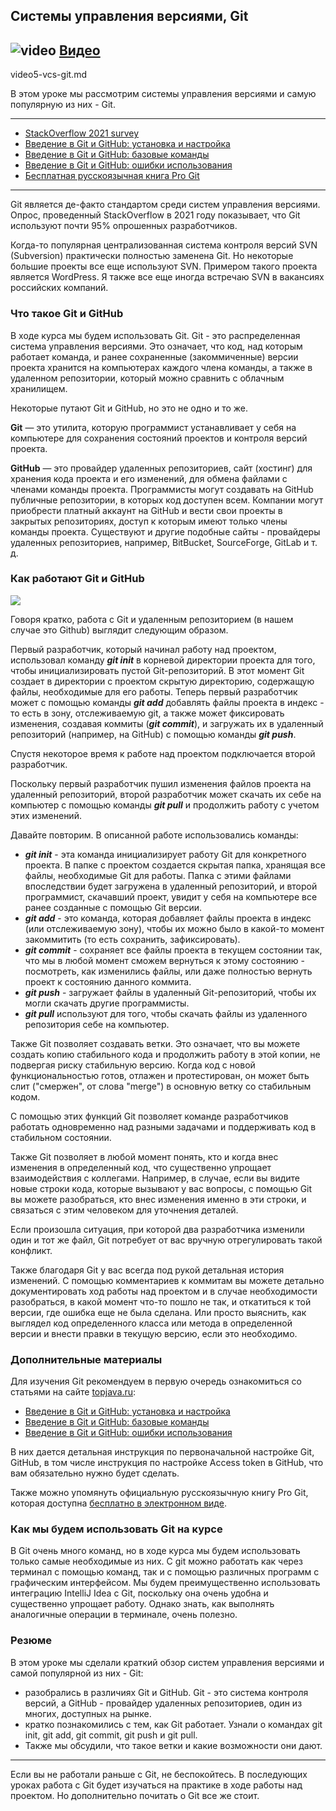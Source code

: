 ## Системы управления версиями, Git
## ![video](https://cloud.githubusercontent.com/assets/13649199/13672715/06dbc6ce-e6e7-11e5-81a9-04fbddb9e488.png) [Видео](https://drive.google.com/file/d/1uFjIsxsaSAXxFSwSpjJIGK7Ug2VXf6yH)

video5-vcs-git.md

В этом уроке мы рассмотрим системы управления версиями 
и самую популярную из них - Git.

---
* [StackOverflow 2021 survey](https://insights.stackoverflow.com/survey/2021#technology-most-popular-technologies)
* [Введение в Git и GitHub: установка и настройка](https://topjava.ru/blog/vvedeniye-v-git-github-ustanovka-i-nastroyka)
* [Введение в Git и GitHub: базовые команды](https://topjava.ru/blog/vvedeniye-v-git-github-bazovyye-komandy)
* [Введение в Git и GitHub: ошибки использования](https://topjava.ru/blog/vvedeniye-v-git-oshibki-ispolzovaniya-ch-9)
* [Бесплатная русскоязычная книга Pro Git](https://git-scm.com/book/ru/v2/)
---

Git является де-факто стандартом среди систем управления версиями.
Опрос, проведенный StackOverflow в 2021 году показывает, 
что Git используют почти 95% опрошенных разработчиков.

Когда-то популярная централизованная система контроля 
версий SVN (Subversion) практически полностью заменена Git. 
Но некоторые большие проекты все еще используют SVN. 
Примером такого проекта является WordPress. 
Я также все еще иногда встречаю SVN в вакансиях российских компаний.

### Что такое Git и GitHub
В ходе курса мы будем использовать Git.
Git - это распределенная система управления версиями.
Это означает, что код, над которым работает команда, 
и ранее сохраненные (закоммиченные) версии проекта 
хранится на компьютерах каждого члена команды, 
а также в удаленном репозитории, который можно 
сравнить с облачным хранилищем.

Некоторые путают Git и GitHub, но это не одно и то же. 

**Git** — это утилита, которую 
программист устанавливает у себя на компьютере для 
сохранения состояний проектов и контроля версий проекта. 

**GitHub** — это провайдер удаленных репозиториев, 
сайт (хостинг) для хранения кода проекта и его изменений, 
для обмена файлами с членами команды проекта.
Программисты могут создавать на GitHub публичные репозитории, 
в которых код доступен всем. Компании могут приобрести платный 
аккаунт на GitHub и вести свои проекты в закрытых репозиториях, 
доступ к которым имеют только члены команды проекта.
Существуют и другие подобные сайты - провайдеры удаленных 
репозиториев, например, BitBucket, SourceForge, GitLab и т. д.


### Как работают Git и GitHub
<img src="https://static.tildacdn.com/tild3537-6566-4666-b637-626132333839/Frame_331.svg" />

Говоря кратко, работа с Git и удаленным репозиторием 
(в нашем случае это Github) выглядит следующим образом.

Первый разработчик, который начинал работу над проектом, 
использовал команду **_git init_** в корневой директории 
проекта для того, чтобы инициализировать пустой Git-репозиторий. 
В этот момент Git создает в директории с проектом скрытую 
директорию, содержащую файлы, необходимые для его работы. 
Теперь первый разработчик может с помощью команды **_git add_** 
добавлять файлы проекта в индекс - то есть в зону, 
отслеживаемую git, а также может фиксировать изменения, 
создавая коммиты (**_git commit_**), и загружать их в 
удаленный репозиторий (например, на GitHub) с помощью 
команды **_git push_**.

Спустя некоторое время к работе над проектом подключается второй разработчик.

Поскольку первый разработчик пушил изменения файлов проекта 
на удаленный репозиторий, второй разработчик может скачать 
их себе на компьютер с помощью команды **_git pull_** 
и продолжить работу с учетом этих изменений.

Давайте повторим.
В описанной работе использовались команды:

* **_git init_** - эта команда инициализирует работу Git 
для конкретного проекта. В папке с проектом создается 
скрытая папка, хранящая все файлы, необходимые Git 
для работы. Папка с этими файлами впоследствии будет 
загружена в удаленный репозиторий, и второй программист, 
скачавший проект, увидит у себя на компьютере все ранее 
созданные с помощью Git версии.
* **_git add_** - это команда, которая добавляет файлы 
проекта в индекс (или отслеживаемую зону), чтобы их можно 
было в какой-то момент закоммитить (то есть сохранить, зафиксировать).
* **_git commit_** - сохраняет все файлы проекта в 
текущем состоянии так, что мы в любой момент сможем 
вернуться к этому состоянию - посмотреть, как изменились 
файлы, или даже полностью вернуть проект к состоянию 
данного коммита.
* **_git push_** - загружает файлы в удаленный Git-репозиторий, 
чтобы их могли скачать другие программисты.
* **_git pull_** используют для того, чтобы скачать 
файлы из удаленного репозитория себе на компьютер.

Также Git позволяет создавать ветки. Это означает, 
что вы можете создать копию стабильного кода и 
продолжить работу в этой копии, не подвергая риску 
стабильную версию. Когда код с новой функциональностью 
готов, отлажен и протестирован, он может быть 
слит ("смержен", от слова "merge") в основную ветку со стабильным кодом.

С помощью этих функций Git позволяет команде разработчиков 
работать одновременно над разными задачами и поддерживать 
код в стабильном состоянии.

Также Git позволяет в любой момент понять, кто и когда внес 
изменения в определенный код, что существенно упрощает взаимодействия 
с коллегами. Например, в случае, если вы видите новые 
строки кода, которые вызывают у вас вопросы, с помощью 
Git вы можете разобраться, кто внес изменения именно 
в эти строки, и связаться с этим человеком 
для уточнения деталей.

Если произошла ситуация, при которой два разработчика 
изменили один и тот же файл, Git потребует от вас вручную 
отрегулировать такой конфликт.

Также благодаря Git у вас всегда под рукой детальная 
история изменений. С помощью комментариев к коммитам 
вы можете детально документировать ход работы над 
проектом и в случае необходимости разобраться, в 
какой момент что-то пошло не так, и откатиться 
к той версии, где ошибка еще не была сделана. 
Или просто выяснить, как выглядел код определенного 
класса или метода в определенной версии и внести правки 
в текущую версию, если это необходимо.

### Дополнительные материалы

Для изучения Git рекомендуем в первую очередь ознакомиться со статьями на сайте [topjava.ru](https://topjava.ru):

* [Введение в Git и GitHub: установка и настройка](https://topjava.ru/blog/vvedeniye-v-git-github-ustanovka-i-nastroyka)
* [Введение в Git и GitHub: базовые команды](https://topjava.ru/blog/vvedeniye-v-git-github-bazovyye-komandy)
* [Введение в Git и GitHub: ошибки использования](https://topjava.ru/blog/vvedeniye-v-git-oshibki-ispolzovaniya-ch-9)

В них дается детальная инструкция по первоначальной настройке 
Git, GitHub, в том числе инструкция по настройке 
Access token в GitHub, что вам обязательно нужно будет сделать.

Также можно упомянуть официальную русскоязычную книгу Pro Git, 
которая доступна [бесплатно в электронном виде](https://git-scm.com/book/ru/v2/).

### Как мы будем использовать Git на курсе
В Git очень много команд, но в ходе курса мы будем использовать 
только самые необходимые из них.
С git можно работать как через терминал с помощью команд, 
так и с помощью различных программ с графическим интерфейсом.
Мы будем преимущественно использовать интеграцию 
IntelliJ Idea с Git, поскольку она очень удобна 
и существенно упрощает работу.
Однако знать, как выполнять аналогичные операции 
в терминале, очень полезно.

### Резюме
В этом уроке мы сделали краткий обзор систем управления 
версиями и самой популярной из них - Git:

* разобрались в различиях Git и GitHub. 
Git - это система контроля версий, а 
GitHub - провайдер удаленных репозиториев, один из многих, доступных на рынке.
* кратко познакомились с тем, как Git работает. 
Узнали о командах git init, git add, git commit, git push и git pull.
* Также мы обсудили, что такое ветки и какие возможности они дают.

---

Если вы не работали раньше с Git, не беспокойтесь. 
В последующих уроках работа с Git будет изучаться 
на практике в ходе работы над проектом. Но дополнительно 
почитать о Git все же стоит. 





